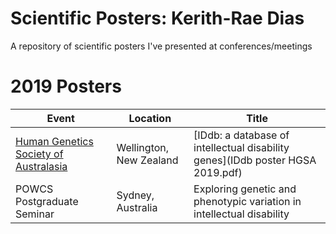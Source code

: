 # Scientific Posters: Kerith-Rae Dias
A repository of scientific posters I've presented at conferences/meetings


# 2019 Posters

| Event | Location | Title
--- | --- | ---
[Human Genetics Society of Australasia](https://www.hgsa.org.au/about/43rd-annual-scientific-meeting) | Wellington, New Zealand | [IDdb: a database of intellectual disability genes](IDdb poster HGSA 2019.pdf)
POWCS Postgraduate Seminar | Sydney, Australia | Exploring genetic and phenotypic variation in intellectual disability

